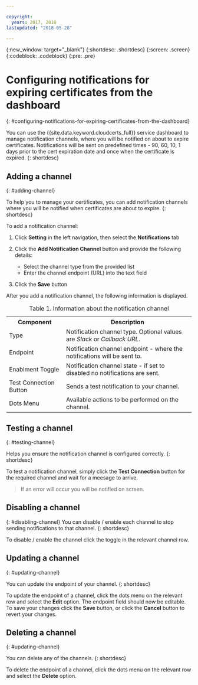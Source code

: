 ```yaml
---

copyright:
  years: 2017, 2018
lastupdated: "2018-05-28"

---
```

{:new_window: target="_blank"}
{:shortdesc: .shortdesc}
{:screen: .screen}
{:codeblock: .codeblock}
{:pre: .pre}

# Configuring notifications for expiring certificates from the dashboard
{: #configuring-notifications-for-expiring-certificates-from-the-dashboard}

You can use the {{site.data.keyword.cloudcerts_full}} service dashboard to manage notification channels,
where you will be notified on about to expire certificates. Notifications will be sent on predefined times - 90, 60, 10, 1 days prior to the cert expiration date and once when the certificate is expired.
{: shortdesc}

## Adding a channel
{: #adding-channel}

To help you to manage your certificates, you can add notification channels where you will be notified when certificates are about to expire.
{: shortdesc}

To add a notification channel:

1. Click **Setting** in the left navigation, then select the **Notifications** tab
2. Click the **Add Notification Channel** button and provide the following details:

   * Select the channel type from the provided list
   * Enter the channel endpoint (URL) into the text field

3. Click the **Save** button

After you add a notification channel, the following information is displayed.

<table>
<caption> Table 1. Information about the notification channel </caption>
  <tr>
    <th> Component </th>
    <th> Description </th>
  </tr>
  <tr>
    <td>Type</td>
    <td>Notification channel type. Optional values are <i>Slack</i> or <i>Callback URL</i>.</td>
  </tr>
  <tr>
    <td>Endpoint</td>
    <td>Notification channel endpoint - where the notifications will be sent to.</td>
  </tr>
  <tr>
    <td>Enablment Toggle</td>
    <td>Notification channel state - if set to disabled no notifications are sent.</td>
  </tr>
  <tr>
    <td>Test Connection Button</td>
    <td>Sends a test notification to your channel.</td>
  </tr>
    <tr>
      <td>Dots Menu</td>
      <td>Available actions to be performed on the channel.</td>
    </tr>
</table>


## Testing a channel
{: #testing-channel}

Helps you ensure the notification channel is configured correctly.
{: shortdesc}

To test a notification channel, simply click the **Test Connection** button for the required channel and wait for a meesage to arrive.
> If an error will occur you will be notified on screen.

## Disabling a channel
{: #disabling-channel}
You can disable / enable each channel to stop sending notifications to that channel.
{: shortdesc}

To disable / enable the channel click the toggle in the relevant channel row.

## Updating a channel
{: #updating-channel}

You can update the endpoint of your channel.
{: shortdesc}

To update the endpoint of a channel, click the dots menu on the relevant row and select the **Edit** option.
The endpoint field should now be editable.
To save your changes click the **Save** button, or click the **Cancel** button to revert your changes.

## Deleting a channel
{: #updating-channel}

You can delete any of the channels.
{: shortdesc}

To delete the endpoint of a channel, click the dots menu on the relevant row and select the **Delete** option.
